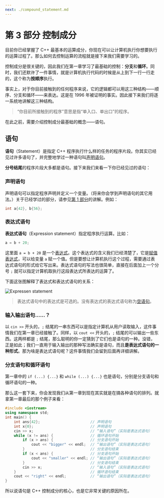 ```yaml
---
next: ./compound_statement.md
---
```

# 第 3 部分 控制成分

目前你已经掌握了 C++ 最基本的运算成分，你现在可以让计算机执行你想要执行的运算过程了。那么如何去控制运算的流程就是接下来我们需要学习的。

控制成分是很关键的，因此我们在第一章学习了最基础的控制：**分支**和**循环**。同时，我们还默许了一件事情，就是计算机执行代码的时候是从上到下一行一行走的，这个称为**按顺序**执行。

事实上，对于你目前接触到的任何程序来说，它的逻辑都可以用这三种结构——顺序、分支和循环——来表达。这是在 1996 年被证明的事实。因此接下来我们将逐一系统地讲解这三种结构。

> “你目前所接触到的程序”意思是指“单入口、单出口”的程序。

在此之前，需要介绍控制成分最基础的概念——语句。

## 语句

**语句**（Statement）是指定 C++ 程序执行什么样的任务的程序片段。你其实已经见过许多语句了，并完整地学过一种语句叫[声明语句](/ch02/part1/declaration_statement.md)。

**分号结尾**的程序片段大多都是语句。接下来我们来看一下你已经见过的语句：

### 声明语句

声明语句可以指定程序声明并定义一个变量。（将来你会学到声明语句的其它用法。）关于已经学过的部分，请参见[第 1 部分](/ch02/part1/README.md)的讲解。例如：

```cpp
int a{42}, b{56};
```

### 表达式语句

**表达式语句**（Expression statement）指定程序执行运算。比如：

```cpp
a = b + 20;
```

这里面 `a = b + 20` 是一个[表达式](/ch02/part2/README.md#表达式)。这个表达式的含义我们已经清楚了，它是[赋值表达式](/ch02/part2/assignment_operator.md)，可以给变量 `a` 赋一个值。但是要想让计算机执行这个过程，需要通过表达式语句的形式给它写出来。表达式语句的写法也很简单，直接在后面加上一个分号 `;` 就可以指定计算机取执行这段表达式所表达的运算了。

下面这张图解释了表达式和表达式语句的关系：

![Expressen statement](https://s1.ax1x.com/2020/07/08/UZ7AA0.png ':size=300px')

> 表达式语句中的表达式是可选的。没有表达式的表达式语句称为[空语句](/ch02/part3/empty_statement.md)。

### 输入输出语句……？

以 `cin >>` 开头的，`;` 结尾的一串东西可以是指定计算机从用户读取输入，这件事情我们在第一章已经接触了。同样，以 `cout <<` 开头的，`;` 结尾的可以输出一些东西。这两样都是 `;` 结尾，那么聪明的你一定猜到了它们也是语句的一种。没错，正是如此；我们一直用于输入输出的那种写法确实是语句，而且**是表达式语句的一种形式**。那为啥是表达式语句呢？这件事情我们会留到后面再详细讲解。

### 分支语句和循环语句

第一章中的 `if (...) {...}` 和 `while (...) {...}` 也是语句，分别是分支语句和循环语句的一种。

那么这一套下来，你会发现我们从第一章到现在其实就是在搞各种语句的排列。就拿第一章最后的那个例子来看：

```CPP
#include <iostream>
using namespace std;
int main() {
    int ans{42};                       // 声明语句
    int x{0};                          // 声明语句
    cin >> x;                          // “输入语句”（实际是表达式语句）
    while (x != ans) {                 // 循环语句开始
        if (x > ans) {                 // 分支语句开始
            cout << "bigger" << endl;  // “输出语句”（实际是表达式语句）
        }                              // 分支语句结束
        if (x < ans) {                 // 分支语句开始
            cout << "smaller" << endl; // “输出语句”（实际是表达式语句）
        }                              // 分支语句结束
        cin >> x;                      // “输入语句”（实际是表达式语句）
    }                                  // 循环语句结束
    cout << "right" << endl;           // “输出语句”（实际是表达式语句）
}
```

所以说语句是 C++ 控制成分的核心，也是它非常关键的原因所在。
